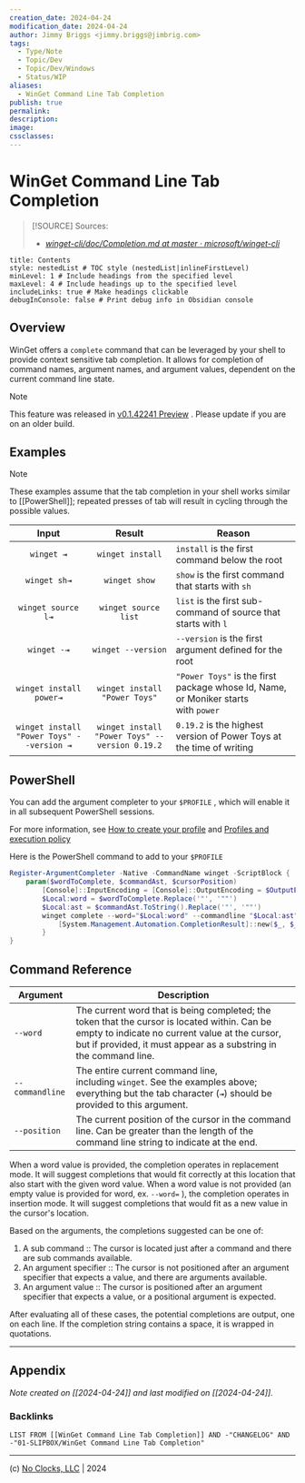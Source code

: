 ```yaml
---
creation_date: 2024-04-24
modification_date: 2024-04-24
author: Jimmy Briggs <jimmy.briggs@jimbrig.com>
tags:
  - Type/Note
  - Topic/Dev
  - Topic/Dev/Windows
  - Status/WIP
aliases:
  - WinGet Command Line Tab Completion
publish: true
permalink:
description:
image:
cssclasses:
---
```


# WinGet Command Line Tab Completion

> [!SOURCE] Sources:
> - *[winget-cli/doc/Completion.md at master · microsoft/winget-cli](https://github.com/microsoft/winget-cli/blob/master/doc/Completion.md)*

```table-of-contents
title: Contents 
style: nestedList # TOC style (nestedList|inlineFirstLevel)
minLevel: 1 # Include headings from the specified level
maxLevel: 4 # Include headings up to the specified level
includeLinks: true # Make headings clickable
debugInConsole: false # Print debug info in Obsidian console
```

## Overview

WinGet offers a `complete`  command that can be leveraged by your shell to provide context sensitive tab completion. It allows for completion of command names, argument names, and argument values, dependent on the current command line state.

> [!NOTE]
> This feature was released in  [v0.1.42241 Preview](https://github.com/microsoft/winget-cli/releases/tag/v0.1.42241-preview) . Please update if you are on an older build.

## Examples

> [!NOTE]
> These examples assume that the tab completion in your shell works similar to [[PowerShell]]; repeated presses of tab will result in cycling through the possible values.

| Input | Result | Reason |
| :---: | :----: | ------ | 
|`winget ⇥`|`winget install`|`install` is the first command below the root|
|`winget sh⇥`|`winget show`|`show` is the first command that starts with `sh`|
|`winget source l⇥`|`winget source list`|`list` is the first sub-command of source that starts with `l`|
|`winget -⇥`|`winget --version`|`--version` is the first argument defined for the root|
|`winget install power⇥`|`winget install "Power Toys"`|`"Power Toys"` is the first package whose Id, Name, or Moniker starts with `power`|
|`winget install "Power Toys" --version ⇥`|`winget install "Power Toys" --version 0.19.2`|`0.19.2` is the highest version of Power Toys at the time of writing|

## PowerShell

You can add the argument completer to your `$PROFILE` , which will enable it in all subsequent PowerShell sessions.

For more information, see  [How to create your profile](https://docs.microsoft.com/powershell/module/microsoft.powershell.core/about/about_profiles#how-to-create-a-profile)  and  [Profiles and execution policy](https://docs.microsoft.com/powershell/module/microsoft.powershell.core/about/about_profiles#profiles-and-execution-policy) 

Here is the PowerShell command to add to your `$PROFILE` 

```powershell
Register-ArgumentCompleter -Native -CommandName winget -ScriptBlock {
    param($wordToComplete, $commandAst, $cursorPosition)
        [Console]::InputEncoding = [Console]::OutputEncoding = $OutputEncoding = [System.Text.Utf8Encoding]::new()
        $Local:word = $wordToComplete.Replace('"', '""')
        $Local:ast = $commandAst.ToString().Replace('"', '""')
        winget complete --word="$Local:word" --commandline "$Local:ast" --position $cursorPosition | ForEach-Object {
            [System.Management.Automation.CompletionResult]::new($_, $_, 'ParameterValue', $_)
        }
}
```

## Command Reference

|Argument|Description|
|---|---|
|`--word`|The current word that is being completed; the token that the cursor is located within. Can be empty to indicate no current value at the cursor, but if provided, it must appear as a substring in the command line.|
|`--commandline`|The entire current command line, including `winget`. See the examples above; everything but the tab character (`⇥`) should be provided to this argument.|
|`--position`|The current position of the cursor in the command line. Can be greater than the length of the command line string to indicate at the end.|

When a word value is provided, the completion operates in replacement mode.  It will suggest completions that would fit correctly at this location that also start with the given word value.
When a word value is not provided (an empty value is provided for word, ex. `--word=` ), the completion operates in insertion mode.  It will suggest completions that would fit as a new value in the cursor's location.

Based on the arguments, the completions suggested can be one of:

1. A sub command :: The cursor is located just after a command and there are sub commands available.
1. An argument specifier :: The cursor is not positioned after an argument specifier that expects a value, and there are arguments available.
1. An argument value :: The cursor is positioned after an argument specifier that expects a value, or a positional argument is expected.

After evaluating all of these cases, the potential completions are output, one on each line. If the completion string contains a space, it is wrapped in quotations.

***

## Appendix

*Note created on [[2024-04-24]] and last modified on [[2024-04-24]].*

### Backlinks

```dataview
LIST FROM [[WinGet Command Line Tab Completion]] AND -"CHANGELOG" AND -"01-SLIPBOX/WinGet Command Line Tab Completion"
```

***

(c) [No Clocks, LLC](https://github.com/noclocks) | 2024
